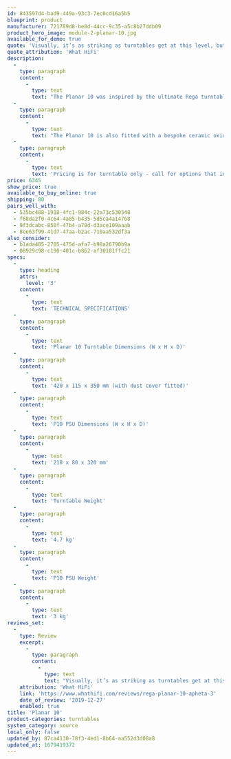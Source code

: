 ```yaml
---
id: 843597d4-bad9-449a-93c3-7ec0cd16a5b5
blueprint: product
manufacturer: 721789d8-be8d-44cc-9c35-a5c8b27ddb09
product_hero_image: module-2-planar-10.jpg
available_for_demo: true
quote: 'Visually, it’s as striking as turntables get at this level, but this isn’t design for its own sake. Each detail is backed with solid engineering reasons and it all comes together to create what is unarguably the most sonically capable turntable we’ve heard at this price.'
quote_attribution: 'What HiFi'
description:
  -
    type: paragraph
    content:
      -
        type: text
        text: "The Planar 10 was inspired by the ultimate Rega turntable, the Naiad. Built around our ultra-light skeletal plinth, constructed from Tancast 8 core and covered in a high-pressure laminate (HPL) skin. The Planar 10 is the first production turntable to use ceramic bracing which provides the ultimate rigid surface for mounting the precision reference RB3000 tonearm and custom central bearing assembly.\_\_"
  -
    type: paragraph
    content:
      -
        type: text
        text: "The Planar 10 is also fitted with a bespoke ceramic oxide platter which is diamond cut during manufacture for ultimate accuracy and speed stability. The Rega 24 V synchronous motor is controlled by our most advanced outboard power supply, the P10-PSU. This supply delivers the ultimate in motor vibration reduction, electronic fine speed adjustment and the convenience of electronic speed change. The Planar 10 is designed to deliver the ultimate in Rega performance by extracting more information from the vinyl groove than ever before.\_\_"
  -
    type: paragraph
    content:
      -
        type: text
        text: 'Pricing is for turntable only - call for options that include a cartridge at "package" discount.'
price: 6345
show_price: true
available_to_buy_online: true
shipping: 80
pairs_well_with:
  - 535bc488-1918-4fc1-984c-22a73c530548
  - f68da2f0-4c64-4a85-b435-5d5ca4a14768
  - 9f3dcabc-850f-47b4-a78d-d3ace109aaab
  - 8ee63f99-41d7-47aa-b2ac-710aa532df3a
also_consider:
  - b1ada485-2705-475d-afa7-b98a26790b9a
  - 08929c98-c190-401c-b862-af30101ffc21
specs:
  -
    type: heading
    attrs:
      level: '3'
    content:
      -
        type: text
        text: 'TECHNICAL SPECIFICATIONS'
  -
    type: paragraph
    content:
      -
        type: text
        text: 'Planar 10 Turntable Dimensions (W x H x D)'
  -
    type: paragraph
    content:
      -
        type: text
        text: '420 x 115 x 350 mm (with dust cover fitted)'
  -
    type: paragraph
    content:
      -
        type: text
        text: 'P10 PSU Dimensions (W x H x D)'
  -
    type: paragraph
    content:
      -
        type: text
        text: '218 x 80 x 320 mm'
  -
    type: paragraph
    content:
      -
        type: text
        text: 'Turntable Weight'
  -
    type: paragraph
    content:
      -
        type: text
        text: '4.7 kg'
  -
    type: paragraph
    content:
      -
        type: text
        text: 'P10 PSU Weight'
  -
    type: paragraph
    content:
      -
        type: text
        text: '3 kg'
reviews_set:
  -
    type: Review
    excerpt:
      -
        type: paragraph
        content:
          -
            type: text
            text: "Visually, it’s as striking as turntables get at this level, but this isn’t design for its own sake. Each detail is backed with solid engineering reasons and it all comes together to create what is unarguably the most sonically capable turntable we’ve heard at this price.\_\_"
    attribution: 'What HiFi'
    link: 'https://www.whathifi.com/reviews/rega-planar-10-apheta-3'
    date_of_review: '2019-12-27'
    enabled: true
title: 'Planar 10'
product-categories: turntables
system_category: source
local_only: false
updated_by: 87ca4130-78f3-4ed1-8b64-aa552d3d08a8
updated_at: 1679419372
---
```

